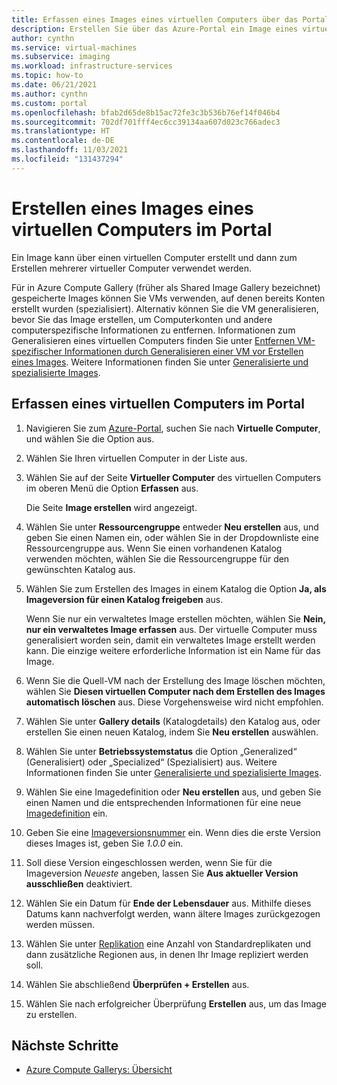 ```yaml
---
title: Erfassen eines Images eines virtuellen Computers über das Portal
description: Erstellen Sie über das Azure-Portal ein Image eines virtuellen Computers.
author: cynthn
ms.service: virtual-machines
ms.subservice: imaging
ms.workload: infrastructure-services
ms.topic: how-to
ms.date: 06/21/2021
ms.author: cynthn
ms.custom: portal
ms.openlocfilehash: bfab2d65de8b15ac72fe3c3b536b76ef14f046b4
ms.sourcegitcommit: 702df701fff4ec6cc39134aa607d023c766adec3
ms.translationtype: HT
ms.contentlocale: de-DE
ms.lasthandoff: 11/03/2021
ms.locfileid: "131437294"
---
```

# <a name="create-an-image-of-a-vm-in-the-portal"></a>Erstellen eines Images eines virtuellen Computers im Portal

Ein Image kann über einen virtuellen Computer erstellt und dann zum Erstellen mehrerer virtueller Computer verwendet werden.

Für in Azure Compute Gallery (früher als Shared Image Gallery bezeichnet) gespeicherte Images können Sie VMs verwenden, auf denen bereits Konten erstellt wurden (spezialisiert). Alternativ können Sie die VM generalisieren, bevor Sie das Image erstellen, um Computerkonten und andere computerspezifische Informationen zu entfernen. Informationen zum Generalisieren eines virtuellen Computers finden Sie unter [Entfernen VM-spezifischer Informationen durch Generalisieren einer VM vor Erstellen eines Images](generalize.md). Weitere Informationen finden Sie unter [Generalisierte und spezialisierte Images](shared-image-galleries.md#generalized-and-specialized-images).


## <a name="capture-a-vm-in-the-portal"></a>Erfassen eines virtuellen Computers im Portal 

1. Navigieren Sie zum [Azure-Portal](https://portal.azure.com), suchen Sie nach **Virtuelle Computer**, und wählen Sie die Option aus.

2. Wählen Sie Ihren virtuellen Computer in der Liste aus.

3. Wählen Sie auf der Seite **Virtueller Computer** des virtuellen Computers im oberen Menü die Option **Erfassen** aus.

   Die Seite **Image erstellen** wird angezeigt.

5. Wählen Sie unter **Ressourcengruppe** entweder **Neu erstellen** aus, und geben Sie einen Namen ein, oder wählen Sie in der Dropdownliste eine Ressourcengruppe aus. Wenn Sie einen vorhandenen Katalog verwenden möchten, wählen Sie die Ressourcengruppe für den gewünschten Katalog aus.

1. Wählen Sie zum Erstellen des Images in einem Katalog die Option **Ja, als Imageversion für einen Katalog freigeben** aus.
    
   Wenn Sie nur ein verwaltetes Image erstellen möchten, wählen Sie **Nein, nur ein verwaltetes Image erfassen** aus. Der virtuelle Computer muss generalisiert worden sein, damit ein verwaltetes Image erstellt werden kann. Die einzige weitere erforderliche Information ist ein Name für das Image.

6. Wenn Sie die Quell-VM nach der Erstellung des Image löschen möchten, wählen Sie **Diesen virtuellen Computer nach dem Erstellen des Images automatisch löschen** aus. Diese Vorgehensweise wird nicht empfohlen.

1. Wählen Sie unter **Gallery details** (Katalogdetails) den Katalog aus, oder erstellen Sie einen neuen Katalog, indem Sie **Neu erstellen** auswählen.

1. Wählen Sie unter **Betriebssystemstatus** die Option „Generalized“ (Generalisiert) oder „Specialized“ (Spezialisiert) aus. Weitere Informationen finden Sie unter [Generalisierte und spezialisierte Images](shared-image-galleries.md#generalized-and-specialized-images).
 
1. Wählen Sie eine Imagedefinition oder **Neu erstellen** aus, und geben Sie einen Namen und die entsprechenden Informationen für eine neue [Imagedefinition](shared-image-galleries.md#image-definitions) ein.

1. Geben Sie eine [Imageversionsnummer](shared-image-galleries.md#image-versions) ein. Wenn dies die erste Version dieses Images ist, geben Sie *1.0.0* ein.

1. Soll diese Version eingeschlossen werden, wenn Sie für die Imageversion *Neueste* angeben, lassen Sie **Aus aktueller Version ausschließen** deaktiviert.

1. Wählen Sie ein Datum für **Ende der Lebensdauer** aus. Mithilfe dieses Datums kann nachverfolgt werden, wann ältere Images zurückgezogen werden müssen.

1. Wählen Sie unter [Replikation](shared-image-galleries.md#replication) eine Anzahl von Standardreplikaten und dann zusätzliche Regionen aus, in denen Ihr Image repliziert werden soll.

8. Wählen Sie abschließend **Überprüfen + Erstellen** aus.

1. Wählen Sie nach erfolgreicher Überprüfung **Erstellen** aus, um das Image zu erstellen.



## <a name="next-steps"></a>Nächste Schritte

- [Azure Compute Gallerys: Übersicht](shared-image-galleries.md) 
